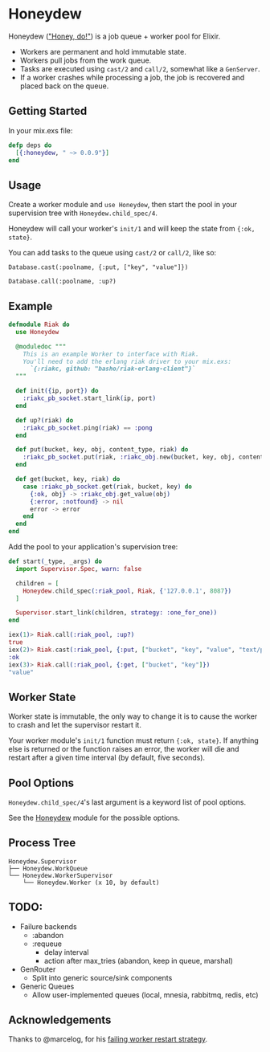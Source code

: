 Honeydew
========

Honeydew (["Honey, do!"](http://en.wiktionary.org/wiki/honey_do_list)) is a job queue + worker pool for Elixir.

- Workers are permanent and hold immutable state.
- Workers pull jobs from the work queue.
- Tasks are executed using `cast/2` and `call/2`, somewhat like a `GenServer`.
- If a worker crashes while processing a job, the job is recovered and placed back on the queue.

## Getting Started

In your mix.exs file:

```elixir
defp deps do
  [{:honeydew, " ~> 0.0.9"}]
end
```

## Usage
Create a worker module and `use Honeydew`, then start the pool in your supervision tree with `Honeydew.child_spec/4`.

Honeydew will call your worker's `init/1` and will keep the state from `{:ok, state}`.

You can add tasks to the queue using `cast/2` or `call/2`, like so:

`Database.cast(:poolname, {:put, ["key", "value"]})`

`Database.call(:poolname, :up?)`

## Example

```elixir
defmodule Riak do
  use Honeydew

  @moduledoc """
    This is an example Worker to interface with Riak.
    You'll need to add the erlang riak driver to your mix.exs:
      `{:riakc, github: "basho/riak-erlang-client"}`
  """

  def init({ip, port}) do
    :riakc_pb_socket.start_link(ip, port)
  end

  def up?(riak) do
    :riakc_pb_socket.ping(riak) == :pong
  end

  def put(bucket, key, obj, content_type, riak) do
    :riakc_pb_socket.put(riak, :riakc_obj.new(bucket, key, obj, content_type))
  end

  def get(bucket, key, riak) do
    case :riakc_pb_socket.get(riak, bucket, key) do
      {:ok, obj} -> :riakc_obj.get_value(obj)
      {:error, :notfound} -> nil
      error -> error
    end
  end
end

```

Add the pool to your application's supervision tree:

```elixir
def start(_type, _args) do
  import Supervisor.Spec, warn: false

  children = [
    Honeydew.child_spec(:riak_pool, Riak, {'127.0.0.1', 8087})
  ]

  Supervisor.start_link(children, strategy: :one_for_one))
end
```

```elixir
iex(1)> Riak.call(:riak_pool, :up?)
true
iex(2)> Riak.cast(:riak_pool, {:put, ["bucket", "key", "value", "text/plain"]})
:ok
iex(3)> Riak.call(:riak_pool, {:get, ["bucket", "key"]})                       
"value"
```

## Worker State
Worker state is immutable, the only way to change it is to cause the worker to crash and let the supervisor restart it.

Your worker module's `init/1` function must return `{:ok, state}`. If anything else is returned or the function raises an error, the worker will die and restart after a given time interval (by default, five seconds).

## Pool Options

`Honeydew.child_spec/4`'s last argument is a keyword list of pool options.

See the [Honeydew](https://github.com/koudelka/honeydew/blob/master/lib/honeydew.ex) module for the possible options.


## Process Tree

```
Honeydew.Supervisor
├── Honeydew.WorkQueue
└── Honeydew.WorkerSupervisor
    └── Honeydew.Worker (x 10, by default)
```

## TODO:

- Failure backends
  - :abandon
  - :requeue
    - delay interval
    - action after max_tries (abandon, keep in queue, marshal)
- GenRouter
  - Split into generic source/sink components
- Generic Queues
  - Allow user-implemented queues (local, mnesia, rabbitmq, redis, etc)

## Acknowledgements

Thanks to @marcelog, for his [failing worker restart strategy](http://inaka.net/blog/2012/11/29/every-day-erlang/).
